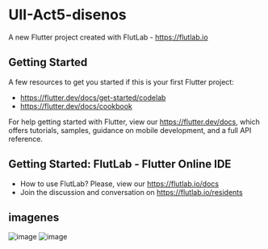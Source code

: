 # UII-Act5-disenos

A new Flutter project created with FlutLab - https://flutlab.io

## Getting Started

A few resources to get you started if this is your first Flutter project:

- https://flutter.dev/docs/get-started/codelab
- https://flutter.dev/docs/cookbook

For help getting started with Flutter, view our
https://flutter.dev/docs, which offers tutorials,
samples, guidance on mobile development, and a full API reference.

## Getting Started: FlutLab - Flutter Online IDE

- How to use FlutLab? Please, view our https://flutlab.io/docs
- Join the discussion and conversation on https://flutlab.io/residents

## imagenes
![image](https://github.com/REriveradelgadillo/UII-Act5-disenos/assets/143548741/4b4d87dc-2863-4f90-9094-3e92778f3ab9)
![image](https://github.com/REriveradelgadillo/UII-Act5-disenos/assets/143548741/4954b57e-1004-4f55-b22c-e16d2bea01d0)


